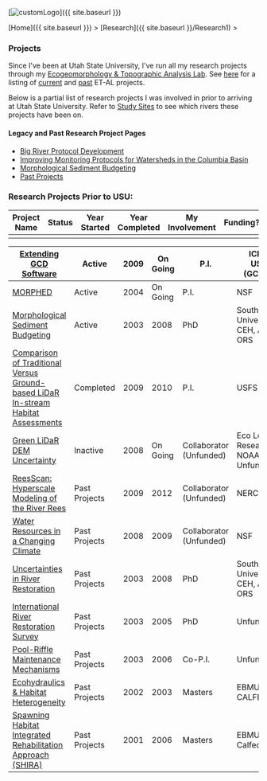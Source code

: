 [![customLogo](C:\Users\A00805535\Documents\GitHub\joewheaton.org\docs\assets\images\customLogo.png)]({{ site.baseurl }})

[Home]({{ site.baseurl }})‎ > ‎[Research]({{ site.baseurl }}/Research1)‎ > ‎

### Projects

Since I've been at Utah State University, I've run all my research projects through my [Ecogeomorphology & Topographic Analysis Lab](http://etal.joewheaton.org/). See [here](http://etal.joewheaton.org/projects) for a listing of [current](http://etal.joewheaton.org/projects/current-projects) and [past](http://etal.joewheaton.org/projects/past-projects) ET-AL projects. 

Below is a partial list of research projects I was involved in prior to arriving at Utah State University. Refer to [Study Sites](http://www.joewheaton.org/Home/research/study-sites) to see which rivers these projects have been on.

#### Legacy and Past Research Project Pages

- [Big River Protocol Development](http://www.joewheaton.org/Home/research/projects-1/big-river-protocol-development)
- [Improving Monitoring Protocols for Watersheds in the Columbia Basin](http://www.joewheaton.org/Home/research/projects-1/improving-monitoring-protocols-for-watersheds-in-the-columbia-basin)
- [Morphological Sediment Budgeting](http://www.joewheaton.org/Home/research/projects-1/morphological-sediment-budgeting)
- [Past Projects](http://www.joewheaton.org/Home/research/projects-1/past-projects)

### Research Projects Prior to USU:

| Project Name | Status | Year Started | Year Completed | My Involvement | Funding? |
| ------------ | ------ | ------------ | -------------- | -------------- | -------- |
|              |        |              |                |                |          |

| [Extending GCD Software](http://www.joewheaton.org/Home/research/software/GCD/extending-dod-software) | Active        | 2009 | On Going | P.I.                    | ICRRR, USGS (GCMRC)                    |
| ---------------------------------------- | ------------- | ---- | -------- | ----------------------- | -------------------------------------- |
| [MORPHED](http://www.joewheaton.org/a/joewheaton.org/www/Home/research/software/morphed) | Active        | 2004 | On Going | P.I.                    | NSF                                    |
| [Morphological Sediment Budgeting](http://www.joewheaton.org/Home/research/projects-1/morphological-sediment-budgeting) | Active        | 2003 | 2008     | PhD                     | Southampton University, CEH, AGU, ORS  |
| [Comparison of Traditional Versus Ground-based LiDaR In-stream Habitat Assessments](http://www.joewheaton.org/Home/research/unlisted-projects/comparison-of-traditional-versus-ground-based-lidar-in-stream-habitat-assessments) | Completed     | 2009 | 2010     | P.I.                    | USFS                                   |
| [Green LiDaR DEM Uncertainty](http://www.joewheaton.org/a/joewheaton.org/www/Home/research/projects-1/morphological-sediment-budgeting/green-lidar-dem-uncertainty) | Inactive      | 2008 | On Going | Collaborator (Unfunded) | Eco Logical Research, NOAA, & Unfunded |
| [ReesScan: Hyperscale Modeling of the River Rees](http://www.reesscan.org/Home) | Past Projects | 2009 | 2012     | Collaborator (Unfunded) | NERC                                   |
| [Water Resources in a Changing Climate](http://www.idahoclimatechange.org/) | Past Projects | 2008 | 2009     | Collaborator (Unfunded) | NSF                                    |
| [Uncertainties in River Restoration](http://www.joewheaton.org/Home/research/projects-1/past-projects/uncertainties-in-river-restoration) | Past Projects | 2003 | 2008     | PhD                     | Southampton University, CEH, AGU, ORS  |
| [International River Restoration Survey](http://www.joewheaton.org/Home/research/projects-1/past-projects/international-river-restoration-survey) | Past Projects | 2003 | 2005     | PhD                     | Unfunded                               |
| [Pool-Riffle Maintenance Mechanisms](http://www.joewheaton.org/Home/research/projects-1/past-projects/pool-riffle-maintenance-mechanisms) | Past Projects | 2003 | 2006     | Co-P.I.                 | Unfunded                               |
| [Ecohydraulics & Habitat Heterogeneity](http://www.joewheaton.org/Home/research/projects-1/past-projects/ecohydraulics-habitat-heterogeneity) | Past Projects | 2002 | 2003     | Masters                 | EBMUD, CALFED                          |
| [Spawning Habitat Integrated Rehabilitation Approach (SHIRA)](http://www.joewheaton.org/Home/research/projects-1/past-projects/spawning-habitat-integrated-rehabilitation-approach-shira-) | Past Projects | 2001 | 2006     | Masters                 | EBMUD, Calfed                          |